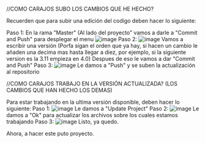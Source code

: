 //COMO CARAJOS SUBO LOS CAMBIOS QUE HE HECHO?

Recuerden que para subir una edición del codigo deben hacer lo siguiente: 

Paso 1:
En la rama "Master" (Al lado del proyecto" vamos a darle a "Commit and Push" para desplegar el menu
![image](https://github.com/dsavilam/proyectoDos/assets/151478778/746e6ca4-6098-4956-b736-5550727bd545)
Paso 2:
![image](https://github.com/dsavilam/proyectoDos/assets/151478778/e8a5b7dc-e094-420d-af77-161ea8d30866)
Vamos a escribir una versión (Porfa sigan el orden que ya hay, si hacen un cambio le añaden una decima mas hasta llegar a diez, por ejemplo, si la siguiente version es la 3.11 empieza en 4.0)
Despues de eso le vamos a dar "Commit and Push"
Paso 3:
![image](https://github.com/dsavilam/proyectoDos/assets/151478778/b5e1131c-9993-4b23-b766-9c7d4e8191be)
Le damos a "Push" y se suben la actualización al repositorio

//COMO CARAJOS TRABAJO EN LA VERSIÓN ACTUALIZADA? (LOS CAMBIOS QUE HAN HECHO LOS DEMAS)

Para estar trabajando en la ultima versión disponible, deben hacer lo siguiente:
Paso 1:
![image](https://github.com/dsavilam/proyectoDos/assets/151478778/0600d818-8eff-40bd-8a91-714dc95c95bc)
Le damos a "Update Project" 
Paso 2:
![image](https://github.com/dsavilam/proyectoDos/assets/151478778/1ea0fb9e-bfb7-4000-99a7-503e33ba4581)
Le damos a "Ok" para actualizar los archivos sobre los cuales estamos trabajando 
Paso 3:
![image](https://github.com/dsavilam/proyectoDos/assets/151478778/fa61c73b-b11c-4f22-b1e9-98e34f6da3b3)
Listo, ya quedo.

Ahora, a hacer este puto proyecto.
